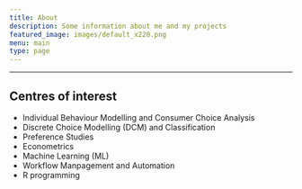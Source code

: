 ```yaml
---
title: About
description: Some information about me and my projects
featured_image: images/default_x220.png
menu: main
type: page
---
```




---

## Centres of interest

* Individual Behaviour Modelling and Consumer Choice Analysis
* Discrete Choice Modelling (DCM) and Classification
* Preference Studies
* Econometrics
* Machine Learning (ML)
* Workflow Manpagement and Automation
* R programming
